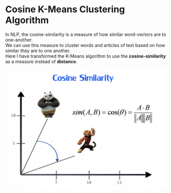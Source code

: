 # **Cosine K-Means Clustering Algorithm**

In NLP, the cosine-similarity is a measure of how similar word-vectors are to one-another.  
We can use this measure to cluster words and articles of text based on how similar they are to one another.  
Here I have transformed the K-Means algorithm to use the **cosine-similarity** as a measure instead of **distance**.

![Alt text](assets/cosine.png?raw=true "Image 1")

